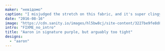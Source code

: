```yaml
---
maker: "невідомо"
caption: "I misjudged the stretch on this fabric, and it's super clingy"
date: "2016-08-16"
image: "https://cdn.sanity.io/images/hl5bw8cj/site-content/3227be9fe8d84a9c1fa4891bb343571ec979a150-2048x2047.jpg"
intro: "FIXME_no_intro"
title: "Aaron in signature purple, but arguably too tight"
designs:
  - "aaron"
---
```


